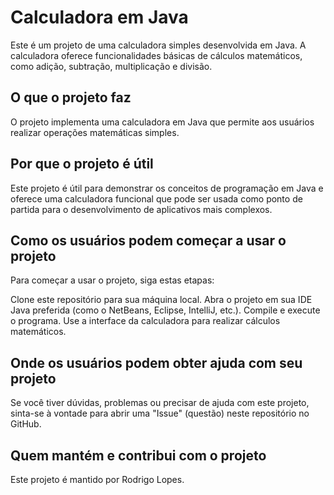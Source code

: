    # Calculadora em Java
   Este é um projeto de uma calculadora simples desenvolvida em Java. A calculadora oferece funcionalidades básicas de
   cálculos matemáticos, como adição, subtração, multiplicação e divisão.

   ## O que o projeto faz
   O projeto implementa uma calculadora em Java que permite aos usuários realizar operações matemáticas simples.

   ## Por que o projeto é útil
   Este projeto é útil para demonstrar os conceitos de programação em Java e oferece uma calculadora funcional que
   pode ser usada como ponto de partida para o desenvolvimento de aplicativos mais complexos.

   ## Como os usuários podem começar a usar o projeto
   Para começar a usar o projeto, siga estas etapas:
   
   Clone este repositório para sua máquina local.
   Abra o projeto em sua IDE Java preferida (como o NetBeans, Eclipse, IntelliJ, etc.).
   Compile e execute o programa.
   Use a interface da calculadora para realizar cálculos matemáticos.
    

   ## Onde os usuários podem obter ajuda com seu projeto
   Se você tiver dúvidas, problemas ou precisar de ajuda com este projeto, sinta-se à vontade para abrir uma
   "Issue" (questão) neste repositório no GitHub.

   ## Quem mantém e contribui com o projeto
   Este projeto é mantido por Rodrigo Lopes.
